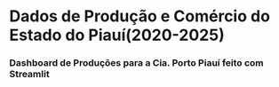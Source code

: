 ﻿# Dados de Produção e Comércio do Estado do Piauí(2020-2025)

<h3>Dashboard de Produções para a Cia. Porto Piauí feito com Streamlit</h3>

